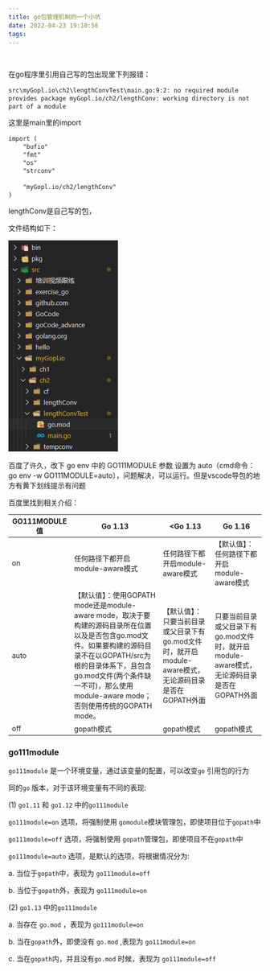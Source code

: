 ```yaml
---
title: go包管理机制的一个小坑
date: 2022-04-23 19:10:56
tags:
---
```


&nbsp;

<!--more-->
在go程序里引用自己写的包出现里下列报错：

```
src\myGopl.io\ch2\lengthConvTest\main.go:9:2: no required module provides package myGopl.io/ch2/lengthConv: working directory is not part of a module
```

这里是main里的import

```
import (
	"bufio"
	"fmt"
	"os"
	"strconv"

	"myGopl.io/ch2/lengthConv"
) 
```

lengthConv是自己写的包，

文件结构如下：

![文件结构](go包管理机制的一个小坑/1.png)

百度了许久，改下 go env 中的 GO111MODULE 参数 设置为 auto（cmd命令：go env -w GO111MODULE=auto），问题解决，可以运行。但是vscode导包的地方有黄下划线提示有问题

百度里找到相关介绍：

| GO111MODULE 值 | Go 1.13                                                      | <Go 1.13                                                     | Go 1.16                                                      |
| -------------- | ------------------------------------------------------------ | ------------------------------------------------------------ | ------------------------------------------------------------ |
| on             | 任何路径下都开启module-aware模式                             | 任何路径下都开启module-aware模式                             | 【默认值】：任何路径下都开启module-aware模式                 |
| auto           | 【默认值】：使用GOPATH mode还是module-aware mode，取决于要构建的源码目录所在位置以及是否包含go.mod文件。如果要构建的源码目录不在以GOPATH/src为根的目录体系下，且包含go.mod文件(两个条件缺一不可)，那么使用module-aware mode；否则使用传统的GOPATH mode。 | 【默认值】：只要当前目录或父目录下有go.mod文件时，就开启module-aware模式，无论源码目录是否在GOPATH外面 | 只要当前目录或父目录下有go.mod文件时，就开启module-aware模式，无论源码目录是否在GOPATH外面 |
| off            | gopath模式                                                   | gopath模式                                                   | gopath模式                                                   |

### go111module

`go111module` 是一个环境变量，通过该变量的配置，可以改变`go` 引用包的行为

同的`go` 版本，对于该环境变量有不同的表现:

(1) `go1.11` 和 `go1.12` 中的`go111module`

`go111module=on` 选项，将强制使用 `gomodule`模块管理包，即使项目位于`gopath`中

`go111module=off` 选项，将强制使用 `gopath`管理包，即使项目不在`gopath`中

`go111module=auto` 选项，是默认的选项，将根据情况分为:

a. 当位于`gopath`中，表现为 `go111module=off`

b. 当位于`gopath`外，表现为 `go111module=on`

(2) `go1.13` 中的`go111module`

a. 当存在 `go.mod` ，表现为 `go111module=on`

b. 当在`gopath`外，即使没有 `go.mod` ,表现为 `go111module=on`

c. 当在`gopath`内，并且没有`go.mod` 时候，表现为 `go111module=off`